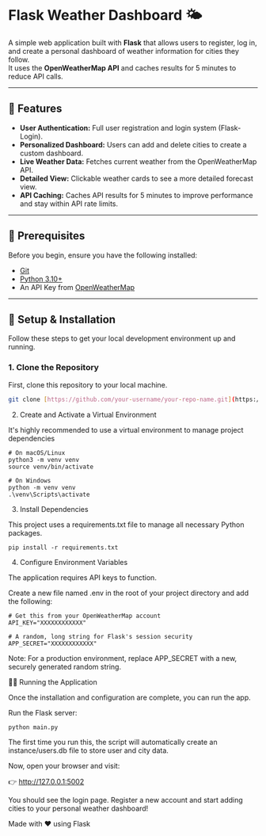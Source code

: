 # Flask Weather Dashboard 🌤️

A simple web application built with **Flask** that allows users to register, log in, and create a personal dashboard of weather information for cities they follow.  
It uses the **OpenWeatherMap API** and caches results for 5 minutes to reduce API calls.

---

## 🌟 Features

- **User Authentication:** Full user registration and login system (Flask-Login).  
- **Personalized Dashboard:** Users can add and delete cities to create a custom dashboard.  
- **Live Weather Data:** Fetches current weather from the OpenWeatherMap API.  
- **Detailed View:** Clickable weather cards to see a more detailed forecast view.  
- **API Caching:** Caches API results for 5 minutes to improve performance and stay within API rate limits.

---

## 🧰 Prerequisites

Before you begin, ensure you have the following installed:

- [Git](https://git-scm.com/)
- [Python 3.10+](https://www.python.org/)
- An API Key from [OpenWeatherMap](https://openweathermap.org/api)

---

## 🚀 Setup & Installation

Follow these steps to get your local development environment up and running.

### 1. Clone the Repository

First, clone this repository to your local machine.

```bash
git clone [https://github.com/your-username/your-repo-name.git](https://github.com/2tzz/Wheather_App_Fidenz.git)

```

2. Create and Activate a Virtual Environment

It's highly recommended to use a virtual environment to manage project dependencies

```
# On macOS/Linux
python3 -m venv venv
source venv/bin/activate

# On Windows
python -m venv venv
.\venv\Scripts\activate

```
3. Install Dependencies

This project uses a requirements.txt file to manage all necessary Python packages.

```
pip install -r requirements.txt

```

4. Configure Environment Variables

The application requires API keys to function.

Create a new file named .env in the root of your project directory and add the following:
```
# Get this from your OpenWeatherMap account
API_KEY="XXXXXXXXXXXX"

# A random, long string for Flask's session security
APP_SECRET="XXXXXXXXXXXX"

```
Note: For a production environment, replace APP_SECRET with a new, securely generated random string.

🏃‍♂️ Running the Application

Once the installation and configuration are complete, you can run the app.

Run the Flask server:
```
python main.py

```

The first time you run this, the script will automatically create an instance/users.db file to store user and city data.

Now, open your browser and visit:

👉 http://127.0.0.1:5002

You should see the login page.
Register a new account and start adding cities to your personal weather dashboard!

Made with ❤️ using Flask

